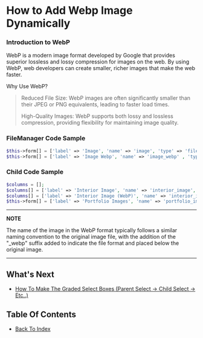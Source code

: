 # How to Add Webp Image Dynamically

### Introduction to WebP

WebP is a modern image format developed by Google that provides superior lossless and lossy compression for images on the web. By using WebP, web developers can create smaller, richer images that make the web faster.

Why Use WebP?

> Reduced File Size: WebP images are often significantly smaller than their JPEG or PNG equivalents, leading to faster load times.
>
> High-Quality Images: WebP supports both lossy and lossless compression, providing flexibility for maintaining image quality.

### FileManager Code Sample

```php
$this->form[] = ['label' => 'Image', 'name' => 'image', 'type' => 'filemanager'];
$this->form[] = ['label' => 'Image Webp', 'name' => 'image_webp' , 'type'=>'hidden'];
```

### Child Code Sample

```php
$columns = [];
$columns[] = ['label' => 'Interior Image', 'name' => 'interior_image', 'type' => 'filemanager'];
$columns[] = ['label' => 'Interior Image (WebP)', 'name' => 'interior_image_webp', 'type' => 'hidden'];
$this->form[] = ['label' => 'Portfolio Images', 'name' => 'portfolio_image', 'type' => 'child', 'columns' => $columns, 'table' => 'portfolio_images', 'foreign_key' => 'portfolio_id'];
```


---
**NOTE**

The name of the image in the WebP format typically follows a similar naming convention to the original image file, with the addition of the "_webp" suffix added to indicate the file format and placed below the original image.

---


## What's Next

- [How To Make The Graded Select Boxes (Parent Select -> Child Select -> Etc..)](./how-make-graded-select-box.md)


## Table Of Contents

- [Back To Index](./index.md)
